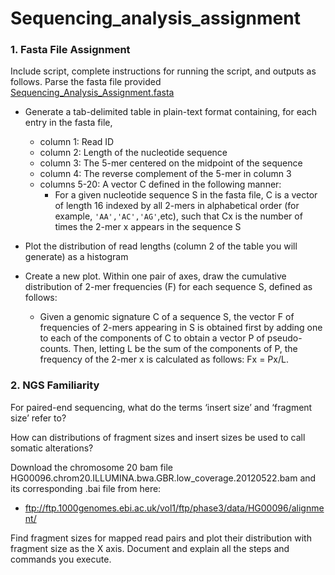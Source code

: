 # Sequencing_analysis_assignment

### 1. Fasta File Assignment

Include script, complete instructions for running the script, and outputs as follows. 
Parse the fasta file provided [Sequencing_Analysis_Assignment.fasta](Sequencing_Analysis_Assignment.fasta)
- Generate a tab-delimited table in plain-text format containing, for each entry in the fasta file,  
	- column 1: Read ID   
	- column 2: Length of the nucleotide sequence   
	- column 3: The 5-mer centered on the midpoint of the sequence   
	- column 4: The reverse complement of the 5-mer in column 3   
	- columns 5-20: A vector C defined in the following manner:   
  		- For a given nucleotide sequence S in the fasta file, C is a vector of length 16 indexed by all 2-mers in alphabetical order (for example, `'AA','AC','AG'`,etc), such that Cx is the number of times the 2-mer x appears in the sequence S  

- Plot the distribution of read lengths (column 2 of the table you will generate) as a histogram  
- Create a new plot. Within one pair of axes, draw the cumulative distribution of 2-mer frequencies (F) for each sequence S, defined as follows:    
	- Given a genomic signature C of a sequence S, the vector F of frequencies of 2-mers appearing in S is obtained first by adding one to each of the components of C to obtain a vector P of pseudo-counts. Then, letting L be the sum of the components of P, the frequency of the 2-mer x is calculated as follows: Fx = Px/L.
	
	
### 2. NGS Familiarity

For paired-end sequencing, what do the terms ‘insert size’ and ‘fragment size’ refer to?

How can distributions of fragment sizes and insert sizes be used to call somatic alterations?

Download the chromosome 20 bam file HG00096.chrom20.ILLUMINA.bwa.GBR.low_coverage.20120522.bam and its corresponding .bai file from here:  
- ftp://ftp.1000genomes.ebi.ac.uk/vol1/ftp/phase3/data/HG00096/alignment/

Find fragment sizes for mapped read pairs and plot their distribution with fragment size as the X axis. Document and explain all the steps and commands you execute.
